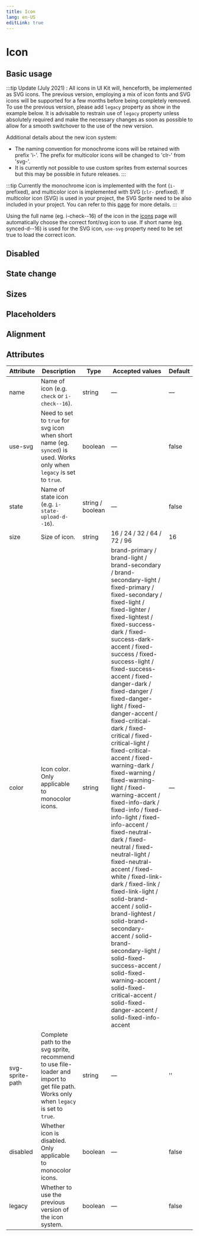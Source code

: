 ```yaml
---
title: Icon
lang: en-US
editLink: true
---
```


# Icon

## Basic usage

:::tip
Update (July 2021) : All icons in UI Kit will, henceforth, be implemented as SVG icons. The previous version, employing a mix of icon fonts and SVG icons will be supported for a few months before being completely removed. To use the previous version, please add `legacy` property as show in the example below. It is advisable to restrain use of `legacy` property unless absolutely required and make the necessary changes as soon as possible to allow for a smooth switchover to the use of the new version.

Additional details about the new icon system:

* The naming convention for monochrome icons will be retained with prefix 'i-'. The prefix for multicolor icons will be changed to 'clr-' from 'svg-'.
* It is currently not possible to use custom sprites from external sources but this may be possible in future releases.
:::

:::tip
Currently the monochrome icon is implemented with the font (`i-` prefixed), and multicolor icon is implemented with SVG (`clr-` prefixed).
If multicolor icon (SVG) is used in your project, the SVG Sprite need to be also included in your project. You can refer to this [page](/#/web/icon-svg) for more details.
:::

Using the full name (eg. i-check--16) of the icon in the [icons](/#/web/icons) page will automatically choose the correct font/svg icon to use. If short name (eg. synced-d--16) is used for the SVG icon, `use-svg` property need to be set true to load the correct icon.

<Basic />

## Disabled

<Disabled />

## State change

<StateChange />

## Sizes

<Sizes />

## Placeholders

<Placeholders />

## Alignment

<Alignments />

## Attributes

| Attribute | Description | Type | Accepted values | Default |
| --------- | ----------- | ---- | --------------- | ------- |
| name | Name of icon (e.g. `check` or `i-check--16`). | string | — | — |
| use-svg | Need to set to `true` for svg icon when short name (eg. `synced`) is used. Works only when `legacy` is set to `true`. | boolean | — | false |
| state | Name of state icon (e.g. `i-state-upload-d--16`). | string / boolean | — | false |
| size | Size of icon. | string | 16 / 24 / 32 / 64 / 72 / 96 | 16 |
| color | Icon color. Only applicable to monocolor icons. | string | brand-primary / brand-light / brand-secondary / brand-secondary-light / fixed-primary / fixed-secondary / fixed-light / fixed-lighter / fixed-lightest / fixed-success-dark / fixed-success-dark-accent / fixed-success / fixed-success-light / fixed-success-accent / fixed-danger-dark / fixed-danger / fixed-danger-light / fixed-danger-accent / fixed-critical-dark / fixed-critical / fixed-critical-light / fixed-critical-accent / fixed-warning-dark / fixed-warning / fixed-warning-light / fixed-warning-accent / fixed-info-dark / fixed-info / fixed-info-light / fixed-info-accent / fixed-neutral-dark / fixed-neutral / fixed-neutral-light / fixed-neutral-accent / fixed-white / fixed-link-dark / fixed-link / fixed-link-light / solid-brand-accent / solid-brand-lightest / solid-brand-secondary-accent / solid-brand-secondary-light / solid-fixed-success-accent / solid-fixed-warning-accent / solid-fixed-critical-accent / solid-fixed-danger-accent / solid-fixed-info-accent | — |
| svg-sprite-path | Complete path to the svg sprite, recommend to use file-loader and import to get file path. Works only when `legacy` is set to `true`. | string | — | '' |
| disabled | Whether icon is disabled. Only applicable to monocolor icons. | boolean | — | false |
| legacy | Whether to use the previous version of the icon system. | boolean | — | false |

<script setup>
  import Basic from 'examples/components/icon/Basic.vue';
  import Disabled from 'examples/components/icon/Disabled.vue';
  import StateChange from 'examples/components/icon/StateChange.vue';
  import Sizes from 'examples/components/icon/Sizes.vue';
  import Placeholders from 'examples/components/icon/Placeholders.vue';
  import Alignments from 'examples/components/icon/Alignments.vue';
</script>